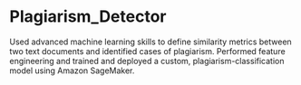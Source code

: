 # Plagiarism_Detector
Used advanced machine learning skills to define similarity metrics between two text documents and identified cases of plagiarism. Performed feature engineering and trained and deployed a custom, plagiarism-classification model using Amazon SageMaker.
